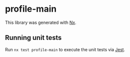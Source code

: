 # profile-main

This library was generated with [Nx](https://nx.dev).

## Running unit tests

Run `nx test profile-main` to execute the unit tests via [Jest](https://jestjs.io).
